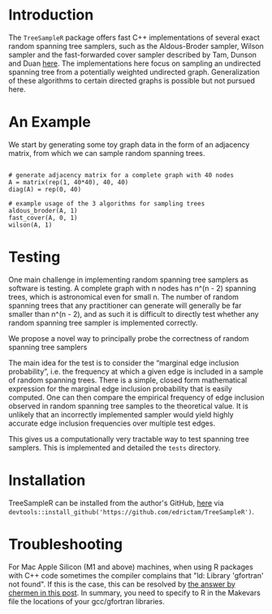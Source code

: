 # Introduction
The `TreeSampleR` package offers fast C++ implementations of several exact random spanning tree samplers, such as the Aldous-Broder sampler, Wilson sampler and the fast-forwarded cover sampler described by Tam, Dunson and Duan [here](https://arxiv.org/pdf/2405.03096). The implementations here focus on sampling an undirected spanning tree from a potentially weighted undirected graph. Generalization of these algorithms to certain directed graphs is possible but not pursued here. 

# An Example
We start by generating some toy graph data in the form of an adjacency matrix, from which we can sample random spanning trees. 

```

# generate adjacency matrix for a complete graph with 40 nodes
A = matrix(rep(1, 40*40), 40, 40)
diag(A) = rep(0, 40)

# example usage of the 3 algorithms for sampling trees
aldous_broder(A, 1)
fast_cover(A, 0, 1)
wilson(A, 1)
```

# Testing

One main challenge in implementing random spanning tree samplers as software is testing. 
A complete graph with n nodes has n^(n - 2) spanning trees, which is astronomical even for small n. 
The number of random spanning trees that any practitioner can generate will generally be far smaller than n^(n - 2), and as such it is difficult to directly test whether any random spanning tree sampler is implemented correctly.  

We propose a novel way to principally probe the correctness of random spanning tree samplers

The main idea for the test is to consider the “marginal edge inclusion probability”, i.e. the frequency at which a given edge is included in a sample of random spanning trees. There is a simple, closed form mathematical expression for the marginal edge inclusion probability that is easily computed. One can then compare the empirical frequency of edge inclusion observed in random spanning tree samples to the theoretical value. It is unlikely that an incorrectly implemented sampler would yield highly accurate edge inclusion frequencies over multiple test edges.

This gives us a computationally very tractable way to test spanning tree samplers. This is implemented and detailed the `tests` directory.


# Installation 
TreeSampleR can be installed from the author's GitHub, [here](https://github.com/edrictam/TreeSampleR) via `devtools::install_github('https://github.com/edrictam/TreeSampleR')`. 

# Troubleshooting

For Mac Apple Silicon (M1 and above) machines, when using R packages with C++ code sometimes the compiler complains that "ld: Library 'gfortran' not found". If this is the case, this can be resolved by [the answer by chermen in this post](https://stackoverflow.com/questions/69639782/installing-gfortran-on-macbook-with-apple-m1-chip-for-use-in-r). In summary, you need to specify to R in the Makevars file the locations of your gcc/gfortran libraries. 

